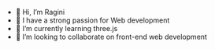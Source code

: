- 👋 Hi, I’m Ragini
- 👀 I have a strong passion for Web development
- 🌱 I’m currently learning three.js
- 💞️ I’m looking to collaborate on front-end web development 

<!---
Raginipatel17/Raginipatel17 is a ✨ special ✨ repository because its `README.md` (this file) appears on your GitHub profile.
You can click the Preview link to take a look at your changes.
--->
